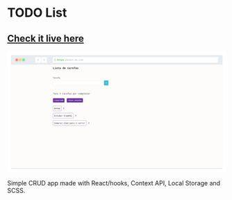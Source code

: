 # TODO List

## [Check it live here](https://list.johnvences.dev/)

![Thumbnail](thumbnail.png)

Simple CRUD app made with React/hooks, Context API, Local Storage and SCSS.
